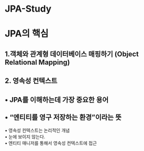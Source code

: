 # JPA-Study
# JPA의 핵심
## 1.객체와 관계형 데이터베이스 매핑하기 (Object Relational Mapping) 
## 2.  영속성 컨텍스트
• JPA를 이해하는데 가장 중요한 용어<br><br>
• “엔티티를 영구 저장하는 환경”이라는 뜻
---
• 영속성 컨텍스트는 논리적인 개념<br>
• 눈에 보이지 않는다. <br>
• 엔티티 매니저를 통해서 영속성 컨텍스트에 접근 <br>
